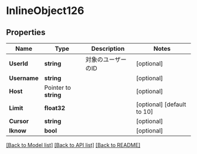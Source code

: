 # InlineObject126

## Properties

Name | Type | Description | Notes
------------ | ------------- | ------------- | -------------
**UserId** | **string** | 対象のユーザーのID | [optional] 
**Username** | **string** |  | [optional] 
**Host** | Pointer to **string** |  | [optional] 
**Limit** | **float32** |  | [optional] [default to 10]
**Cursor** | **string** |  | [optional] 
**Iknow** | **bool** |  | [optional] 

[[Back to Model list]](../README.md#documentation-for-models) [[Back to API list]](../README.md#documentation-for-api-endpoints) [[Back to README]](../README.md)



